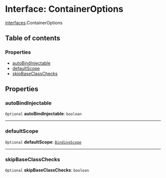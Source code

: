# Interface: ContainerOptions

[interfaces](/auto-docs/fixed-layout-editor/modules/interfaces.md).ContainerOptions

## Table of contents

### Properties

* [autoBindInjectable](/auto-docs/fixed-layout-editor/interfaces/interfaces.ContainerOptions.md#autobindinjectable)
* [defaultScope](/auto-docs/fixed-layout-editor/interfaces/interfaces.ContainerOptions.md#defaultscope)
* [skipBaseClassChecks](/auto-docs/fixed-layout-editor/interfaces/interfaces.ContainerOptions.md#skipbaseclasschecks)

## Properties

### autoBindInjectable

`Optional` **autoBindInjectable**: `boolean`

***

### defaultScope

`Optional` **defaultScope**: [`BindingScope`](/auto-docs/fixed-layout-editor/types/interfaces.BindingScope.md)

***

### skipBaseClassChecks

`Optional` **skipBaseClassChecks**: `boolean`
